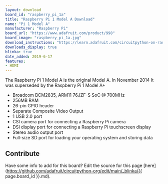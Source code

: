 ```yaml
---
layout: download
board_id: "raspberry_pi_1a"
title: "Raspberry Pi 1 Model A Download"
name: "Pi 1 Model A"
manufacturer: "Raspberry Pi"
board_url: "https://www.adafruit.com/product/998"
board_image: "raspberry_pi_1a.jpg"
download_instructions: "https://learn.adafruit.com/circuitpython-on-raspberrypi-linux/installing-circuitpython-on-raspberry-pi"
downloads_display: true
blinka: true
date_added: 2019-6-17
features:
- HDMI
---
```


The Raspberry Pi 1 Model A is the original Model A.  In November 2014 It was superseded by the Raspberry Pi 1 Model A+

- Broadcom BCM2835, ARM11 76JZF-S SoC @ 700MHz
- 256MB RAM
- 26-pin GPIO header
- Separate Composite Video Output
- 1 USB 2.0 port
- CSI camera port for connecting a Raspberry Pi camera
- DSI display port for connecting a Raspberry Pi touchscreen display
- Stereo audio output port
- Full-size SD port for loading your operating system and storing data

## Contribute

Have some info to add for this board? Edit the source for this page [here](https://github.com/adafruit/circuitpython-org/edit/main/_blinka/{{ page.board_id }}.md).
